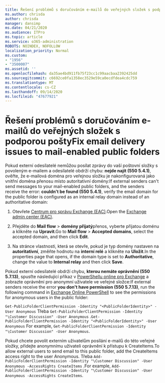 ```yaml
---
title: Řešení problémů s doručováním e-mailů do veřejných složek s podporou pošty
ms.author: chrisda
author: chrisda
manager: dansimp
ms.date: 04/21/2020
ms.audience: ITPro
ms.topic: article
ms.service: o365-administration
ROBOTS: NOINDEX, NOFOLLOW
localization_priority: Normal
ms.custom:
- "1956"
- "3500007"
ms.assetid: ''
ms.openlocfilehash: da35ae4bd911fb75f23cc1c99aacbaa2392425dd
ms.sourcegitcommit: c6692ce0fa1358ec3529e59ca0ecdfdea4cdc759
ms.translationtype: MT
ms.contentlocale: cs-CZ
ms.lasthandoff: 09/14/2020
ms.locfileid: "47677921"
---
```

# <a name="fix-email-delivery-issues-to-mail-enabled-public-folders"></a><span data-ttu-id="4f1ae-102">Řešení problémů s doručováním e-mailů do veřejných složek s podporou pošty</span><span class="sxs-lookup"><span data-stu-id="4f1ae-102">Fix email delivery issues to mail-enabled public folders</span></span>

<span data-ttu-id="4f1ae-103">Pokud externí odesílatelé nemůžou posílat zprávy do vaší poštovní složky s povoleným e-mailem a odesílatelé obdrží chybu: **nejde najít (550 5.4.1)**, ověřte, že e-mailová doména pro veřejnou složku je nakonfigurovaná jako vnitřní doména přenosu místo autoritativní domény:</span><span class="sxs-lookup"><span data-stu-id="4f1ae-103">If external senders can't send messages to your mail-enabled public folders, and the senders receive the error: **couldn't be found (550 5.4.1)**, verify the email domain for the public folder is configured as an internal relay domain instead of an authoritative domain:</span></span>

1. <span data-ttu-id="4f1ae-104">Otevřete [Centrum pro správu Exchange (EAC)](https://docs.microsoft.com/Exchange/exchange-admin-center).</span><span class="sxs-lookup"><span data-stu-id="4f1ae-104">Open the [Exchange admin center (EAC)](https://docs.microsoft.com/Exchange/exchange-admin-center).</span></span>

2. <span data-ttu-id="4f1ae-105">Přejděte do **Mail flow** \> **domény přijatý**přenos, vyberte přijatou doménu a klikněte na **Upravit**.</span><span class="sxs-lookup"><span data-stu-id="4f1ae-105">Go to **Mail flow** \> **Accepted domains**, select the accepted domain, and then click **Edit**.</span></span>

3. <span data-ttu-id="4f1ae-106">Na stránce vlastnosti, která se otevře, pokud je typ domény nastaven na **autoritativní**, změňte hodnotu na **interní relé** a klikněte na **Uložit**.</span><span class="sxs-lookup"><span data-stu-id="4f1ae-106">In the properties page that opens, if the domain type is set to **Authoritative**, change the value to **Internal relay** and then click **Save**.</span></span>

<span data-ttu-id="4f1ae-107">Pokud externí odesílatelé obdrží chybu, **kterou nemáte oprávnění (550 5.7.13)**, spusťte následující příkaz v [PowerShellu online pro Exchange](https://docs.microsoft.com/powershell/exchange/exchange-online/connect-to-exchange-online-powershell/connect-to-exchange-online-powershell) a zobrazte oprávnění pro anonymní uživatele ve veřejné složce:</span><span class="sxs-lookup"><span data-stu-id="4f1ae-107">If external senders receive the error **you don't have permission (550 5.7.13)**, run the following command in [Exchange Online PowerShell](https://docs.microsoft.com/powershell/exchange/exchange-online/connect-to-exchange-online-powershell/connect-to-exchange-online-powershell) to see the permissions for anonymous users in the public folder:</span></span>

<span data-ttu-id="4f1ae-108">`Get-PublicFolderClientPermission -Identity "<PublicFolderIdentity>" -User Anonymous` Třeba `Get-PublicFolderClientPermission -Identity "\Customer Discussion" -User Anonymous` .</span><span class="sxs-lookup"><span data-stu-id="4f1ae-108">`Get-PublicFolderClientPermission -Identity "<PublicFolderIdentity>" -User Anonymous` For example, `Get-PublicFolderClientPermission -Identity "\Customer Discussion" -User Anonymous`.</span></span>

<span data-ttu-id="4f1ae-109">Pokud chcete povolit externím uživatelům posílání e-mailů do této veřejné složky, přidejte anonymnímu uživateli oprávnění k přístupu k CreateItems.</span><span class="sxs-lookup"><span data-stu-id="4f1ae-109">To allow external users to send email to this public folder, add the CreateItems access right to the user Anonymous.</span></span> <span data-ttu-id="4f1ae-110">Třeba `Add-PublicFolderClientPermission -Identity "\Customer Discussion" -User Anonymous -AccessRights CreateItems` .</span><span class="sxs-lookup"><span data-stu-id="4f1ae-110">For example, `Add-PublicFolderClientPermission -Identity "\Customer Discussion" -User Anonymous -AccessRights CreateItems`.</span></span>
